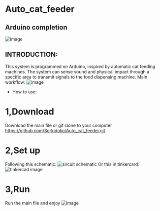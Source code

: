 # Auto_cat_feeder
## Arduino completion

![image](https://github.com/Serkidoko/Auto_cat_feeder/assets/150759723/f41b5087-42b8-4c21-95c5-4295c75b0ce2)



## INTRODUCTION:

This system is programmed on Arduino, inspired by automatic cat feeding machines. The system can sense sound and physical impact through a specific area to transmit signals to the food dispensing machine.
Main workflow:
![image](https://github.com/Serkidoko/Auto_cat_feeder/assets/150759723/47937026-bbba-4f04-83fc-ec8d7fa5ea58)

- How to use:

# 1,Download 

Download the main file 
or git clone to your computer https://github.com/Serkidoko/Auto_cat_feeder.git

# 2,Set up

Following this schematic:
![sircuit schematic](https://github.com/Serkidoko/Auto_cat_feeder/assets/150759723/c899d045-fd60-423b-aea5-2aefb851ee21)
Or this in tinkercard:
![tinkercad image](https://github.com/Serkidoko/Auto_cat_feeder/assets/150759723/0dd9b502-be55-44b3-9b67-b03f703a0218)

# 3,Run

Run the main file and enjoy ![image](https://github.com/Serkidoko/Auto_cat_feeder/assets/150759723/9bc8d0f4-b5d7-456a-a80a-0fccae5737df)


